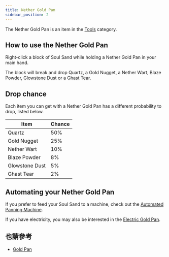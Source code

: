 ```yaml
---
title: Nether Gold Pan
sidebar_position: 2
---
```


The Nether Gold Pan is an item in the [Tools](Tools) category.

## How to use the Nether Gold Pan

Right-click a block of Soul Sand while holding a Nether Gold Pan in your main hand.

The block will break and drop Quartz, a Gold Nugget, a Nether Wart, Blaze Powder, Glowstone Dust or a Ghast Tear.

## Drop chance

Each item you can get with a Nether Gold Pan has a different probability to drop, listed below.

| Item           | Chance |
| -------------- | ------ |
| Quartz         | 50%    |
| Gold Nugget    | 25%    |
| Nether Wart    | 10%    |
| Blaze Powder   | 8%     |
| Glowstone Dust | 5%     |
| Ghast Tear     | 2%     |

## Automating your Nether Gold Pan

If you prefer to feed your Soul Sand to a machine, check out the [Automated Panning Machine](Automated-Panning-Machine).

If you have electricity, you may also be interested in the [Electric Gold Pan](Electric-Gold-Pan).

## 也請參考

* [Gold Pan](Gold-Pan)
